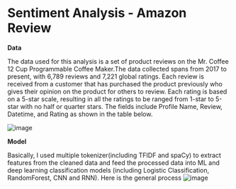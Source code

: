 # Sentiment Analysis - Amazon Review

**Data**

The data used for this analysis is a set of product reviews on the Mr. Coffee 12 Cup Programmable Coffee Maker.The data collected spans from 2017 to present, with 6,789 reviews and 7,221 global ratings. Each review is received from a customer that has purchased the product previously who gives their opinion on the product for others to review. Each rating is based on a 5-star scale, resulting in all the ratings to be ranged from 1-star to 5-star with no half or quarter stars. The fields include Profile Name, Review, Datetime, and Rating as shown in the table below.

![image](https://user-images.githubusercontent.com/43327902/147958242-1cb6bff0-bc28-4c1f-b0a2-7f392c236547.png)


**Model**

Basically, I used multiple tokenizer(including TFIDF and spaCy) to extract features from the cleaned data and feed the processed data into ML and deep learning classification models (including Logistic Classification, RandomForest, CNN and RNN). Here is the general process
![image](https://user-images.githubusercontent.com/43327902/147958661-c7a19ed1-2266-4cb8-95e0-1d0744e8dc45.png)



